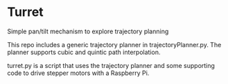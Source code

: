 # Turret
Simple pan/tilt mechanism to explore trajectory planning

This repo includes a generic trajectory planner in trajectoryPlanner.py. The planner supports cubic and quintic path interpolation.

turret.py is a script that uses the trajectory planner and some supporting code to drive stepper motors with a Raspberry Pi.
